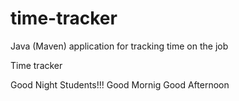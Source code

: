 # time-tracker
Java (Maven) application for tracking time on the job

Time tracker

Good Night Students!!!
Good Mornig
Good Afternoon
